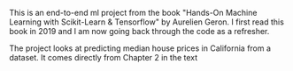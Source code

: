 This is an end-to-end ml project from the book "Hands-On Machine Learning with Scikit-Learn & Tensorflow" by Aurelien Geron.
I first read this book in 2019 and I am now going back through the code as a refresher.

The project looks at predicting median house prices in California from a dataset. It comes directly from Chapter 2 in the text